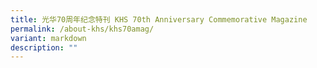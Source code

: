 ```yaml
---
title: 光华70周年纪念特刊 KHS 70th Anniversary Commemorative Magazine
permalink: /about-khs/khs70amag/
variant: markdown
description: ""
---
```

